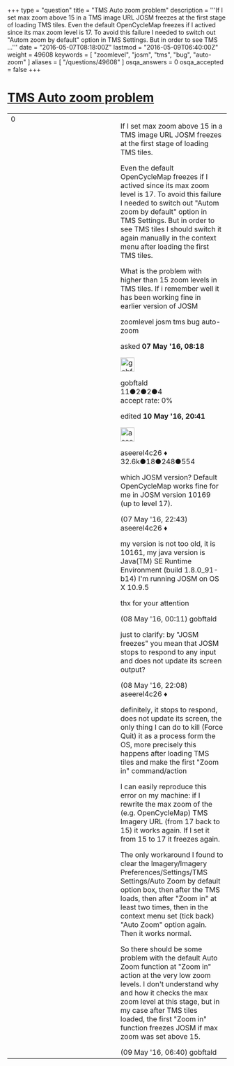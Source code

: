 +++
type = "question"
title = "TMS Auto zoom problem"
description = '''If I set max zoom above 15 in a TMS image URL JOSM freezes at the first stage of loading TMS tiles. Even the default OpenCycleMap freezes if I actived since its max zoom level is 17. To avoid this failure I needed to switch out &quot;Autom zoom by default&quot; option in TMS Settings. But in order to see TMS ...'''
date = "2016-05-07T08:18:00Z"
lastmod = "2016-05-09T06:40:00Z"
weight = 49608
keywords = [ "zoomlevel", "josm", "tms", "bug", "auto-zoom" ]
aliases = [ "/questions/49608" ]
osqa_answers = 0
osqa_accepted = false
+++

<div class="headNormal">

# [TMS Auto zoom problem](/questions/49608/tms-auto-zoom-problem)

</div>

<div id="main-body">

<div id="askform">

<table id="question-table" style="width:100%;">
<colgroup>
<col style="width: 50%" />
<col style="width: 50%" />
</colgroup>
<tbody>
<tr>
<td style="width: 30px; vertical-align: top"><div class="vote-buttons">
<span id="post-49608-upvote" class="ajax-command post-vote up" rel="nofollow" title="I like this post (click again to cancel)"> </span>
<div id="post-49608-score" class="post-score" title="current number of votes">
0
</div>
<span id="post-49608-downvote" class="ajax-command post-vote down" rel="nofollow" title="I dont like this post (click again to cancel)"> </span> <span id="favorite-mark" class="ajax-command favorite-mark" rel="nofollow" title="mark/unmark this question as favorite (click again to cancel)"> </span>
<div id="favorite-count" class="favorite-count">
&#10;</div>
</div></td>
<td><div id="item-right">
<div class="question-body">
<p>If I set max zoom above 15 in a TMS image URL JOSM freezes at the first stage of loading TMS tiles.</p>
<p>Even the default OpenCycleMap freezes if I actived since its max zoom level is 17. To avoid this failure I needed to switch out "Autom zoom by default" option in TMS Settings. But in order to see TMS tiles I should switch it again manually in the context menu after loading the first TMS tiles.</p>
<p>What is the problem with higher than 15 zoom levels in TMS tiles. If i remember well it has been working fine in earlier version of JOSM</p>
</div>
<div id="question-tags" class="tags-container tags">
<span class="post-tag tag-link-zoomlevel" rel="tag" title="see questions tagged &#39;zoomlevel&#39;">zoomlevel</span> <span class="post-tag tag-link-josm" rel="tag" title="see questions tagged &#39;josm&#39;">josm</span> <span class="post-tag tag-link-tms" rel="tag" title="see questions tagged &#39;tms&#39;">tms</span> <span class="post-tag tag-link-bug" rel="tag" title="see questions tagged &#39;bug&#39;">bug</span> <span class="post-tag tag-link-auto-zoom" rel="tag" title="see questions tagged &#39;auto-zoom&#39;">auto-zoom</span>
</div>
<div id="question-controls" class="post-controls">
&#10;</div>
<div class="post-update-info-container">
<div class="post-update-info post-update-info-user">
<p>asked <strong>07 May '16, 08:18</strong></p>
<img src="https://secure.gravatar.com/avatar/a78b398db39347b3da4e2a9a1f40da82?s=32&amp;d=identicon&amp;r=g" class="gravatar" width="32" height="32" alt="gobftald&#39;s gravatar image" />
<p><span>gobftald</span><br />
<span class="score" title="11 reputation points">11</span><span title="2 badges"><span class="badge1">●</span><span class="badgecount">2</span></span><span title="2 badges"><span class="silver">●</span><span class="badgecount">2</span></span><span title="4 badges"><span class="bronze">●</span><span class="badgecount">4</span></span><br />
<span class="accept_rate" title="Rate of the user&#39;s accepted answers">accept rate:</span> <span title="gobftald has no accepted answers">0%</span></p>
</div>
<div class="post-update-info post-update-info-edited">
<p><span> edited <strong>10 May '16, 20:41</strong> </span></p>
<img src="https://secure.gravatar.com/avatar/66f0dc05b44574e3894be07b0b37cf37?s=32&amp;d=identicon&amp;r=g" class="gravatar" width="32" height="32" alt="aseerel4c26&#39;s gravatar image" />
<p><span>aseerel4c26 ♦</span><br />
<span class="score" title="32615 reputation points"><span>32.6k</span></span><span title="18 badges"><span class="badge1">●</span><span class="badgecount">18</span></span><span title="248 badges"><span class="silver">●</span><span class="badgecount">248</span></span><span title="554 badges"><span class="bronze">●</span><span class="badgecount">554</span></span></p>
</div>
</div>
<div id="comments-container-49608" class="comments-container">
<span id="49614"></span>
<div id="comment-49614" class="comment">
<div id="post-49614-score" class="comment-score">
&#10;</div>
<div class="comment-text">
<p>which JOSM version? Default OpenCycleMap works fine for me in JOSM version 10169 (up to level 17).</p>
</div>
<div id="comment-49614-info" class="comment-info">
<span class="comment-age">(07 May '16, 22:43)</span> <span class="comment-user userinfo">aseerel4c26 ♦</span>
</div>
</div>
<span id="49615"></span>
<div id="comment-49615" class="comment">
<div id="post-49615-score" class="comment-score">
&#10;</div>
<div class="comment-text">
<p>my version is not too old, it is 10161, my java version is Java(TM) SE Runtime Environment (build 1.8.0_91-b14) I'm running JOSM on OS X 10.9.5</p>
<p>thx for your attention</p>
</div>
<div id="comment-49615-info" class="comment-info">
<span class="comment-age">(08 May '16, 00:11)</span> <span class="comment-user userinfo">gobftald</span>
</div>
</div>
<span id="49625"></span>
<div id="comment-49625" class="comment">
<div id="post-49625-score" class="comment-score">
&#10;</div>
<div class="comment-text">
<p>just to clarify: by "JOSM freezes" you mean that JOSM stops to respond to any input and does not update its screen output?</p>
</div>
<div id="comment-49625-info" class="comment-info">
<span class="comment-age">(08 May '16, 22:08)</span> <span class="comment-user userinfo">aseerel4c26 ♦</span>
</div>
</div>
<span id="49627"></span>
<div id="comment-49627" class="comment">
<div id="post-49627-score" class="comment-score">
&#10;</div>
<div class="comment-text">
<p>definitely, it stops to respond, does not update its screen, the only thing I can do to kill (Force Quit) it as a process form the OS, more precisely this happens after loading TMS tiles and make the first "Zoom in" command/action</p>
<p>I can easily reproduce this error on my machine: if I rewrite the max zoom of the (e.g. OpenCycleMap) TMS Imagery URL (from 17 back to 15) it works again. If I set it from 15 to 17 it freezes again.</p>
<p>The only workaround I found to clear the Imagery/Imagery Preferences/Settings/TMS Settings/Auto Zoom by default option box, then after the TMS loads, then after "Zoom in" at least two times, then in the context menu set (tick back) "Auto Zoom" option again. Then it works normal.</p>
<p>So there should be some problem with the default Auto Zoom function at "Zoom in" action at the very low zoom levels. I don't understand why and how it checks the max zoom level at this stage, but in my case after TMS tiles loaded, the first "Zoom in" function freezes JOSM if max zoom was set above 15.</p>
</div>
<div id="comment-49627-info" class="comment-info">
<span class="comment-age">(09 May '16, 06:40)</span> <span class="comment-user userinfo">gobftald</span>
</div>
</div>
</div>
<div id="comment-tools-49608" class="comment-tools">
&#10;</div>
<div class="clear">
&#10;</div>
<div id="comment-49608-form-container" class="comment-form-container">
&#10;</div>
<div class="clear">
&#10;</div>
</div></td>
</tr>
</tbody>
</table>

</div>

</div>

